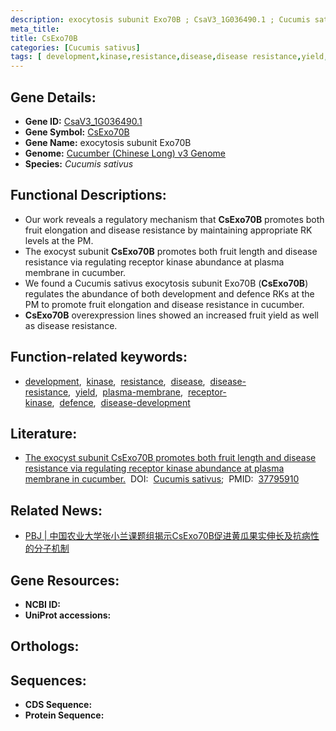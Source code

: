 ```yaml
---
description: exocytosis subunit Exo70B ; CsaV3_1G036490.1 ; Cucumis sativus
meta_title:
title: CsExo70B
categories: [Cucumis sativus]
tags: [ development,kinase,resistance,disease,disease resistance,yield,plasma membrane,receptor kinase,defence,disease development ]
---
```


## Gene Details:
- **Gene ID:**	[CsaV3_1G036490.1]()
- **Gene Symbol:** <u> CsExo70B </u>
- **Gene Name:** exocytosis subunit Exo70B
- **Genome:** [Cucumber (Chinese Long) v3 Genome]()
- **Species:** *Cucumis sativus*

## Functional Descriptions:
   - Our work reveals a regulatory mechanism that **CsExo70B** promotes both fruit elongation and disease resistance by maintaining appropriate RK levels at the PM.
   - The exocyst subunit **CsExo70B** promotes both fruit length and disease resistance via regulating receptor kinase abundance at plasma membrane in cucumber.
   - We found a Cucumis sativus exocytosis subunit Exo70B (**CsExo70B**) regulates the abundance of both development and defence RKs at the PM to promote fruit elongation and disease resistance in cucumber.
   - **CsExo70B** overexpression lines showed an increased fruit yield as well as disease resistance.

## Function-related keywords:
   - [development](/tags/development/),&nbsp;&nbsp;[kinase](/tags/kinase/),&nbsp;&nbsp;[resistance](/tags/resistance/),&nbsp;&nbsp;[disease](/tags/disease/),&nbsp;&nbsp;[disease-resistance](/tags/disease-resistance/),&nbsp;&nbsp;[yield](/tags/yield/),&nbsp;&nbsp;[plasma-membrane](/tags/plasma-membrane/),&nbsp;&nbsp;[receptor-kinase](/tags/receptor-kinase/),&nbsp;&nbsp;[defence](/tags/defence/),&nbsp;&nbsp;[disease-development](/tags/disease-development/)

## Literature:
   - [The exocyst subunit CsExo70B promotes both fruit length and disease resistance via regulating receptor kinase abundance at plasma membrane in cucumber.](https://onlinelibrary.wiley.com/doi/10.1111/pbi.14189)&nbsp;&nbsp;DOI:&nbsp;&nbsp;[Cucumis sativus](https://onlinelibrary.wiley.com/doi/10.1111/pbi.14189);&nbsp;&nbsp;PMID:&nbsp;&nbsp;[37795910](https://pubmed.ncbi.nlm.nih.gov/37795910/)

## Related News:
   - [PBJ | 中国农业大学张小兰课题组揭示CsExo70B促进黄瓜果实伸长及抗病性的分子机制](https://mp.weixin.qq.com/s?__biz=Mzg3MDEwNDEyMg==&mid=2247557393&idx=2&sn=73ca830664abe2e227152d6e2770c562&chksm=f53427bb50fe09b549c331f729bc1123463b98b0a04dfee163c2cb6a9ee626b8cd310aa838df&scene=27#wechat_redirect)

## Gene Resources:
- **NCBI ID:**  [](https://www.ncbi.nlm.nih.gov/gene/?term=)
- **UniProt accessions:** [](https://www.uniprot.org/uniprotkb//entry)

## Orthologs:

## Sequences:
- **CDS Sequence:**
- **Protein Sequence:**
